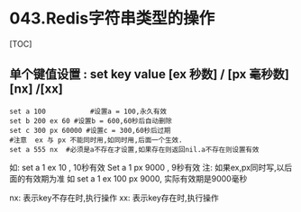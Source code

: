 # 043.Redis字符串类型的操作
[TOC]

## 单个键值设置 : set key value [ex 秒数] / [px 毫秒数]  [nx] /[xx]
```shell
set a 100           #设置a = 100,永久有效
set b 200 ex 60 #设置b = 600,60秒后自动删除
set c 300 px 60000 #设置c = 300,60秒后过期
#注意  ex 与 px 不能同时用,如同时用,后面一个生效.
set a 555 nx  #必须是a不存在才设置,如果存在则返回nil.a不存在则设置有效

```
如: set a 1 ex 10 , 10秒有效
Set a 1 px 9000  , 9秒有效
注: 如果ex,px同时写,以后面的有效期为准
如 set a 1 ex 100 px 9000, 实际有效期是9000毫秒

nx: 表示key不存在时,执行操作
xx: 表示key存在时,执行操作
